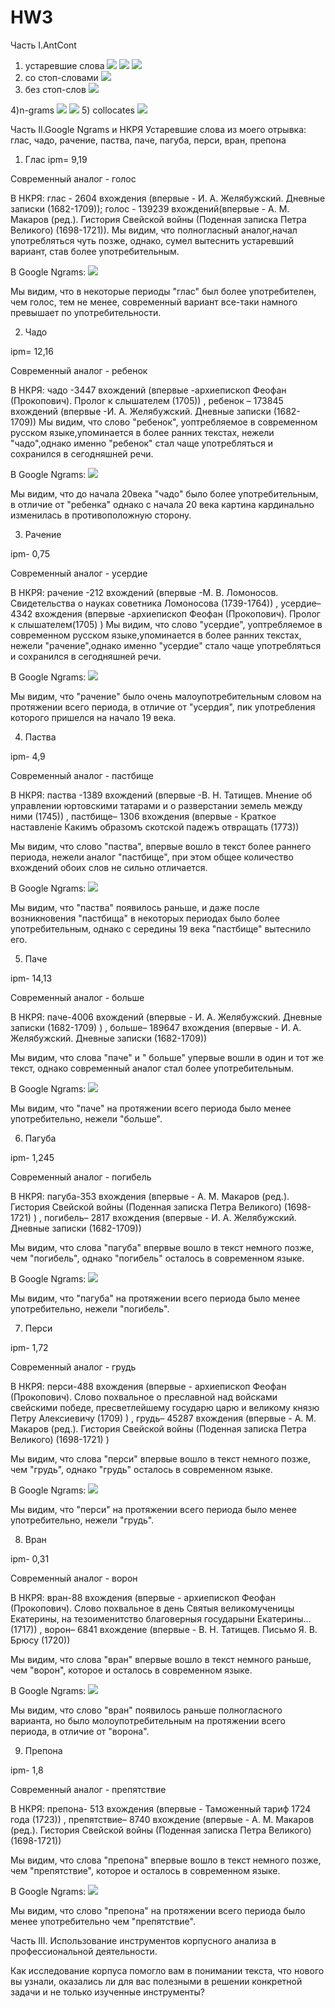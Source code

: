 # HW3
Часть I.AntCont
1) устаревшие слова
![](Снимок.PNG)
![](Снимок1.PNG)
![](Снимок2.PNG)
2) со стоп-словами
![](words.PNG)
3) без стоп-слов
![](words2.PNG)

4)n-grams
![](123.PNG)
![](11.PNG)
5) collocates
![](22.PNG)

Часть II.Google Ngrams и НКРЯ
Устаревшие слова из моего отрывка: глас, чадо, рачение, паства, паче, пагуба, перси, вран, препона
1) Глас 
ipm= 9,19

Современный аналог - голос

В НКРЯ: глас - 2604 вхождения (впервые - И. А. Желябужский. Дневные записки (1682-1709)); голос - 139239 вхождений(впервые - А. М. Макаров (ред.). Гистория Свейской войны (Поденная записка Петра Великого) (1698-1721)). 
Мы видим, что полногласный аналог,начал употребляться чуть позже, однако, сумел вытеснить устаревший вариант, став более употребительным.

В Google Ngrams:
![](глас.PNG)

Мы видим, что в некоторые периоды "глас" был более употребителен, чем голос, тем не менее, современный вариант все-таки намного превышает по употребительности.

2) Чадо

ipm= 12,16

Современный аналог - ребенок

В НКРЯ: чадо -3447 вхождений (впервые -архиепископ Феофан (Прокопович). Пролог к слышателем (1705))   , ребенок – 173845 вхождений (впервые -И. А. Желябужский. Дневные записки (1682-1709))
Мы видим, что слово "ребенок", уоптребляемое в современном русском языке,упоминается в более ранних текстах, нежели "чадо",однако именно "ребенок" стал чаще употребляться и сохранился в сегодняшней речи.

В Google Ngrams:
![](чадо.PNG)

Мы видим, что до начала 20века "чадо" было более употребительным, в отличие от "ребенка" однако с начала 20 века картина кардинально изменилась в противоположную сторону.

3) Рачение

 ipm- 0,75

Современный аналог - усердие

В НКРЯ: рачение -212 вхождений (впервые -М. В. Ломоносов. Свидетельства о науках советника Ломоносова (1739-1764))   , усердие– 4342 вхождения (впервые -архиепископ Феофан (Прокопович). Пролог к слышателем(1705) )
Мы видим, что слово "усердие", уоптребляемое в современном русском языке,упоминается в более ранних текстах, нежели "рачение",однако именно "усердие" стало чаще употребляться и сохранился в сегодняшней речи.

В Google Ngrams:
![](рачение.PNG)

Мы видим, что "рачение" было очень малоупотребительным словом на протяжении всего периода, в отличие от "усердия", пик употребления которого пришелся на начало 19 века.

4) Паства

 ipm- 4,9

Современный аналог - пастбище

В НКРЯ: паства -1389 вхождений (впервые -В. Н. Татищев. Мнение об управлении юртовскими татарами и о разверстании земель между ними (1745)) , пастбище– 1306 вхождения (впервые - Краткое наставленіе Какимъ образомъ скотской падежъ отвращать (1773))

Мы видим, что слово "паства", впервые вошло в текст более раннего периода, нежели аналог "пастбище", при этом общее количество вхождений обоих слов не сильно отличается.


В Google Ngrams:
![](паства.PNG)

Мы видим, что "паства" появилось раньше, и даже после возникновения "пастбища" в некоторых периодах было более употребительным, однако с середины 19 века "пастбище" вытеснило его.


5) Паче

 ipm- 14,13

Современный аналог - больше

В НКРЯ: паче-4006 вхождений (впервые - И. А. Желябужский. Дневные записки (1682-1709) ) , больше– 189647 вхождения (впервые - И. А. Желябужский. Дневные записки (1682-1709))

Мы видим, что слова "паче" и " больше" упервые вошли в один и тот же текст, однако современный аналог стал более употребительным.


В Google Ngrams:
![](паче.PNG)

Мы видим, что "паче" на протяжении всего периода было менее употребительно, нежели "больше".


6) Пагуба

 ipm- 1,245

Современный аналог - погибель

В НКРЯ: пагуба-353 вхождения (впервые - А. М. Макаров (ред.). Гистория Свейской войны (Поденная записка Петра Великого) (1698-1721)  ) , погибель– 2817 вхождения (впервые - И. А. Желябужский. Дневные записки (1682-1709))

Мы видим, что слова "пагуба" впервые вошло в текст немного позже, чем "погибель", однако "погибель" осталось в современном языке.


В Google Ngrams:
![](пагуба.PNG)

Мы видим, что "пагуба" на протяжении всего периода было менее употребительно, нежели "погибель".



7) Перси

 ipm- 1,72

Современный аналог - грудь

В НКРЯ: перси-488 вхождения (впервые - архиепископ Феофан (Прокопович). Слово похвальное о преславной над войсками свейскими победе, пресветлейшему государю царю и великому князю Петру Алексиевичу (1709) ) , грудь– 45287  вхождения (впервые - А. М. Макаров (ред.). Гистория Свейской войны (Поденная записка Петра Великого) (1698-1721) )

Мы видим, что слова "перси" впервые вошло в текст немного позже, чем "грудь", однако "грудь" осталось в современном языке.


В Google Ngrams:
![](перси.PNG)

Мы видим, что "перси" на протяжении всего периода было менее употребительно, нежели "грудь".

8) Вран

 ipm- 0,31

Современный аналог - ворон

В НКРЯ: вран-88 вхождения (впервые - архиепископ Феофан (Прокопович). Слово похвальное в день Святыя великомученицы Екатерины, на тезоименитство благоверныя государыни Екатерины... (1717)) , ворон– 6841  вхождение (впервые - В. Н. Татищев. Письмо Я. В. Брюсу (1720))

Мы видим, что слова "вран" впервые вошло в текст немного раньше, чем "ворон", которое и осталось в современном языке.


В Google Ngrams:
![](вран.PNG)

Мы видим, что слово "вран" появилось раньше полногласного варианта, но было молоупотребительным на протяжении всего периода, в отличие от "ворона".
 

9) Препона

 ipm- 1,8

Современный аналог - препятствие

В НКРЯ: препона- 513 вхождения (впервые -  Таможенный тариф 1724 года (1723)) , препятствие– 8740  вхождение (впервые - А. М. Макаров (ред.). Гистория Свейской войны (Поденная записка Петра Великого) (1698-1721))

Мы видим, что слова "препона" впервые вошло в текст немного позже, чем "препятствие", которое и осталось в современном языке.


В Google Ngrams:
![](препона.PNG)

Мы видим, что слово "препона" на протяжении всего периода было менее употребительно чем "препятствие".



Часть III. Использование инструментов корпусного анализа в профессиональной деятельности.


Как исследование корпуса помогло вам в понимании текста, что нового вы узнали, оказались ли для вас полезными в решении конкретной задачи и не только изученные инструменты?



